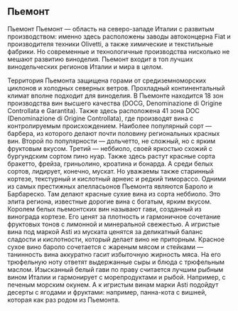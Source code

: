 ## Пьемонт 

Пьемонт
Пьемонт — область на северо-западе Италии с развитым производством: именно здесь расположены заводы автоконцерна Fiat и производителя техники Olivetti, а также химические и текстильные фабрики. Но современные и технологичные производства нисколько не мешают развитию виноделия. Пьемонт входит в топ лучших винодельческих регионов Италии и мира в целом. 

Территория Пьемонта защищена горами от средиземноморских циклонов и холодных северных ветров. Прохладный континентальный климат вполне подходит для виноделия.
В Пьемонте находится 18 зон производства вин высшего качества (DOCG, Denominazione di Origine Controllata e Garantita). Также здесь расположена 41 зона DOC (Denominazione di Origine Controllata), где производят вина с контролируемым происхождением.
Наиболее популярный сорт — барбера, из которого делают почти половину региональных красных вин. Второй по популярности — дольчетто, не сложный, но с ярким фруктовым вкусом. Третий — неббиоло, своей яркостью схожий с бургундским сортом пино нуар. 
Также здесь растут красные сорта бракетто, фрейза, гриньолино, кроатина и бонарда. А среди белых сортов, лидирует, конечно, мускат. Но уважаемы также старинный кортезе, текстурный и кислотный арнеис и редкий тиморассо.
Одними из самых престижных апелласьонов Пьемонта являются Бароло и Барбареско. Там делают красные сухие вина из сорта неббиоло. Это элита региона, известные дорогие вина с богатым, ярким вкусом.
Королем белых пьемонтских вин называют гави, созданный из винограда кортезе. Его ценят за плотность и гармоничное сочетание фруктовых тонов с лимонной и минеральной свежестью. 
А игристые вина под маркой Asti из муската ценятся за деликатный баланс сладости и кислотности, который делает вино не приторным.
Красное сухое вино бароло сочетается с жареным мясом и стейками — танинность вина аккуратно гасит избыточную жирность мяса. На его трюфельную ноту ответят выдержанные сыры и блюда с трюфельным маслом. 
Изысканный белый гави по праву считается лучшим рыбным вином Италии и гармонирует с морепродуктами и рыбой. Например, с печеным морским окунем. А к игристым винам марки Asti подойдут десерты с ягодами и фруктами: например, панна-кота с вишней, которая как раз родом из Пьемонта.
